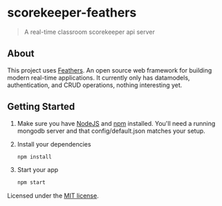 # scorekeeper-feathers

> A real-time classroom scorekeeper api server

## About

This project uses [Feathers](http://feathersjs.com). An open source web framework for building modern real-time applications. It currently only has datamodels, authentication, and CRUD operations, nothing interesting yet.

## Getting Started

1. Make sure you have [NodeJS](https://nodejs.org/) and [npm](https://www.npmjs.com/) installed. You'll need a running mongodb server and that config/default.json matches your setup.

2. Install your dependencies

    ```bash
    npm install
    ```

3. Start your app

    ```bash
    npm start
    ```

Licensed under the [MIT license](LICENSE).
